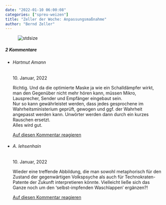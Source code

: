 ```yaml
---
date: "2022-01-10 06:00:08"
categories: ["spreu-weizen"]
title: "Zeller der Woche: Anpassungsmaßnahme"
author: "Bernd Zeller"
---
```



<figure>
<img src="https://www.publicomag.com/wp-content/uploads/2022/01/Anpassungsmassnahme-1320x938.jpg" alt=stdsize>
</figure>


<!--more-->
<h5 class="comments-h">
2 Kommentare </h5>
<ul class="commentlist">
<li class="comment even thread-even depth-1 clearfix" id="li-comment-117538">
<h6 class="author">Hartmut Amann</h6> <span class="date">10. Januar, 2022</span>



Richtig. Und da die optimierte Maske ja wie ein Schalldämpfer wirkt, man den Gegenüber nicht mehr hören kann, müssen Mikro, Lausprecher, Sender und Empfänger eingebaut sein.<br>
Nur so kann gewährleistet werden, dass jedes gesprochene im Wahrheitsministerium geprüft, gewogen und ggf. der Wahrheit angepasst werden kann. Unwörter werden dann durch ein kurzes Rauschen ersetzt.<br>
Alles wird gut.

<a rel="nofollow" class="comment-reply-link" href="#comment-117538" data-commentid="117538" data-postid="14802" data-belowelement="comment-117538" data-respondelement="respond" data-replyto="Antworte auf Hartmut Amann" aria-label="Antworte auf Hartmut Amann">Auf diesen Kommentar reagieren</a> 


</li>
<li class="comment odd alt thread-odd thread-alt depth-1 clearfix" id="li-comment-117540">
<h6 class="author">A. Iehsenhain</h6> <span class="date">10. Januar, 2022</span>



Wieder eine treffende Abbildung, die man sowohl metaphorisch für den Zustand der gegenwärtigen Volkspsyche als auch für Technokraten-Patente der Zukunft interpretieren könnte. Vielleicht ließe sich das Ganze noch um den &#8216;selbst-impfenden Waschlappen&#8217; ergänzen?!

<a rel="nofollow" class="comment-reply-link" href="#comment-117540" data-commentid="117540" data-postid="14802" data-belowelement="comment-117540" data-respondelement="respond" data-replyto="Antworte auf A. Iehsenhain" aria-label="Antworte auf A. Iehsenhain">Auf diesen Kommentar reagieren</a> 


</li>
</ul>
